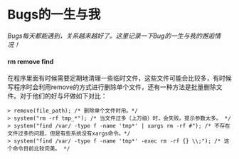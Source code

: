 Bugs的一生与我
==========

*Bugs每天都能遇到，关系越来越好了。这里记录一下Bug的一生与我的邂逅情况！*


#### rm remove find  ####

在程序里面有时候需要定期地清理一些临时文件，这些文件可能会比较多，有时候写程序时会利用remove的方式进行删除单个文件，还有一种方法是批量删除文件。对于他们的好与坏做如下对比：
    
	> remove(file_path); /* 删除单个文件时用。*/
	> system("rm -rf tmp_*"); /* 当文件过多（上万级）时，会失败。提示参数太多。 */
	> system("find /var/ -type f -name 'tmp*' | xargs rm -rf #"); /* 不存在文件过多的问题，但是有些系统没有xargs命令。*/
	> system("find /var/ -type f -name 'tmp*' -exec rm -rf {} \\;"); /* 这个命令目前比较完美。 */
